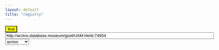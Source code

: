 ```yaml
---
layout: default
title: "registry"
---
```

<div>
<button onclick="locateDatasets()" type="button" style="background: yellow">find</button>
<input type="text" id="identifier" style="width: 50em" value="http://arctos.database.museum/guid/UAM:Herb:74954">
<select name="pets" id="link-type">
    <option value="arctos" selected>arctos</option>
    <option value="email">email</option>
    <option value="doi">doi</option>
    <option value="symbiota">symbiota</option>
    <option value="uuid">uuid</option>
</select>
</div>

<p id="status"></p>
<p id="eml"></p>

<script>
   
  locateDatasets = function() {
    let specimenId = document.querySelector('#identifier').value; 
    let linkType = document.querySelector('#link-type').value; 
    let oReq = new XMLHttpRequest();
    document.querySelectorAll('.result').forEach(function(elem) { elem.remove() });
    document.querySelector('#eml');
    document.querySelector('#status').textContent = 'locating datasets that contain [' + specimenId + ']...';
    oReq.addEventListener("load", function() {
      document.querySelector('#status').textContent = 'the following datasets contain [' + specimenId + '] of type [' + linkType + ']:';
      let result = document.querySelector('#eml').appendChild(document.createElement('div'));
      result.setAttribute('class', 'result');
      this.responseText.split('\n').forEach(function(link) {
          let elemDiv = result.appendChild(document.createElement('div'));
          let elem = elemDiv.appendChild(document.createElement('a'));
          elem.setAttribute('href', link);
          elem.setAttribute('target', '_blank');
          elem.textContent = link;
      });
    });
    oReq.open('GET', 'https://preston.guoda.bio/find/' + linkType + '/' + specimenId);
    oReq.send(); 
  }
</script>
